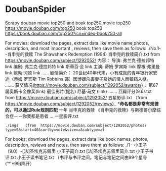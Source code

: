 # DoubanSpider
Scrapy douban movie top250 and book top250
movie top250  https://movie.douban.com/top250
book top250 https://book.douban.com/top250?icn=index-book250-all

For movies:
download the pages, extract data like movie name,photos, description, and most important , reviews, then save them as follows:
./No.1--肖申克的救赎 The Shawshank Redemption (1994)
    肖申克的救赎简介.txt  from https://movie.douban.com/subject/1292052/
        内容：
            导演:
                    弗兰克·德拉邦特  link
            编剧: 
                    弗兰克·德拉邦特  link
                    斯蒂芬·金            link
           主演: 
                    蒂姆·罗宾斯       link
                    摩根·弗里曼       link
                    鲍勃·冈顿          link
                    ......
          剧情简介：
                 20世纪40年代末，小有成就的青年银行家安迪（蒂姆·罗宾斯 Tim Robbins 饰）因涉嫌杀害妻子及她的情人而锒铛入狱。
                        .......
           获奖情况(https://movie.douban.com/subject/1292052/awards/)：
                 第67届奥斯卡金像奖(link) 最佳影片(提名)   尼基·马文  (link)
                 .......
    豆瓣评分(9.6).txt     from https://movie.douban.com/subject/1292052/
    五星影评.txt    （from  https://movie.douban.com/subject/1292052/reviews）
    *****命名都是非常有规律的，可以通过Rule规则匹配****
      十年 肖申克的救赎
       《肖申克的救赎》与斯德哥尔摩综合症－－你我都是患者
          ...
     一星影评.txt

    ./imgs   (from  https://movie.douban.com/subject/1292052/photos?type=S&start=40&sortby=vote&size=a&subtype=a)


For books:
download the pages, extract data like book names, photos, description, reviews and notes. then save them as follows:
 ./1--小王子（9.0）-[法]圣埃克苏佩里
  小王子简介.txt
  [法]圣埃克苏佩里简介.txt
  小王子书评.txt
  小王子读书笔记.txt
 （书评与书评之间，笔记与笔记之间由99个星号('*'*99)隔开）
